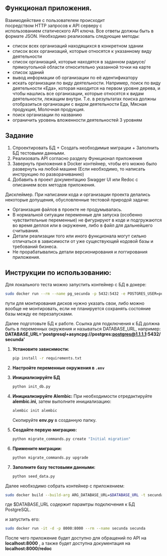 ## Функционал приложения.
Взаимодействие с пользователем происходит посредством HTTP запросов к API серверу с использованием статического API ключа. Все ответы должны быть в формате JSON. Необходимо реализовать следующие методы:
- список всех организаций находящихся в конкретном здании
- список всех организаций, которые относятся к указанному виду деятельности
- список организаций, которые находятся в заданном радиусе/прямоугольной области относительно указанной точки на карте
- список зданий
- вывод информации об организации по её идентификатору
- искать организации по виду деятельности. Например, поиск по виду деятельности «Еда», которая находится на первом уровне дерева, и чтобы нашлись все организации, которые относятся к видам деятельности, лежащим внутри. Т.е. в результатах поиска должны отобразиться организации с видом деятельности Еда, Мясная продукция, Молочная продукция.
- поиск организации по названию
- ограничить уровень вложенности деятельностей 3 уровням

## Задание
1. Спроектировать БД + Создать необходимые миграции + Заполнить БД тестовыми данными.
2. Реализовать API согласно разделу Функционал приложения
3. Завернуть приложения в Docker контейнер, чтобы его можно было развернуть на любой машине (Если необходимо, то написать инструкцию по разворачиванию)
4. Добавить в проект документацию Swagger UI или Redoc с описанием всех методов приложения.

Дисклеймер. При написании кода и организации проекта делались некоторые допущения, обусловленные тестовой природой задачи:
- Организация файлов в проекте не продумывалась.
- В нормальной ситуации переменные для запуска (особенно чувствительные переменные) не фигурируют в коде и подгружаются во время деплоя или в окружение, либо в файл для дальнейшего считывания.
- Детали реализации того или иного функционала могут сильно отличаться в зависимости от уже существующей кодовой базы и требований бизнеса.
- Не прорабатывались детали версионирования и логгирования приложения.

## Инструкции по использованию:

Для локального теста можно запустить контейнер с БД в докере:
```bash
sudo docker run --rm --name pg_secunda -p 5432:5432 -e POSTGRES_USER=postgres -e POSTGRES_PASSWORD=postgres -e POSTGRES_DB=secunda -e PGDATA=/var/lib/postgresql/data/pgdata -d -v /home/user/PG_secunda:/var/lib/postgresql/data postgres:17
```
пути для монтирования дисков нужно указать свои, либо можно вообще не монтировать, если не планируется сохранять состояние базы между ее перезапусками.

Далее подготовьте БД к работе. Ссылка для подключения к БД должна быть в переменных окружения и называться DATABASE_URL, например:
**DATABASE_URL='postgresql+asyncpg://postgres:postgres@1.1.1.1:5432/secunda'**

1. **Установите зависимости:**
   ```bash
   pip install -r requirements.txt
   ```

2. **Настройте переменные окружения в `.env`**

3. **Инициализируйте БД**
   ```bash
   python init_db.py 
   ```

4. **Инициализируйте Alembic:**
   При необходимости отредактируйте **alembic.ini**, затем выполните инициализацию:
   ```bash
   alembic init alembic
   ```
   Скопируйте **env.py** в созданную папку.

5. **Создайте первую миграцию:**
   ```bash
   python migrate_commands.py create "Initial migration"
   ```

6. **Примените миграции:**
   ```bash
   python migrate_commands.py upgrade
   ```

7. **Заполните базу тестовыми данными:**
   ```bash
   python seed_data.py
   ```
   
Далее необходимо собрать контейнер с приложением:
```bash
sudo docker build --build-arg ARG_DATABASE_URL=$DATABASE_URL -t secunda -f Dockerfile .
```
где $DATABASE_URL содержит парамтры подключения к БД PostgreSQL.

и запустить его:
```bash
sudo docker run -it -d -p 8000:8000 --rm --name secunda secunda
```

После чего приложение будет доступно для обращений по API на **localhost:8000** , а также будет доступна документация на **localhost:8000/redoc** 
